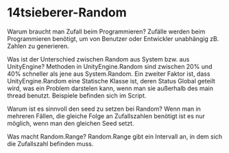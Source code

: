 # 14tsieberer-Random
Warum braucht man Zufall beim Programmieren?
Zufälle werden beim Programmieren benötigt, um von Benutzer oder Entwickler unabhängig zB. Zahlen zu generieren.

Was ist der Unterschied zwischen Random aus System bzw. aus UnityEngine?
Methoden in UnityEngine.Random sind zwischen 20% und 40% schneller als jene aus System.Random. Ein zweiter Faktor ist, dass UnityEngine.Random eine Statische Klasse ist, deren Status Global geteilt wird, was ein Problem darstelen kann, wenn man sie außerhalb des main thread benutzt. Beispiele befinden sich im Script.

Warum ist es sinnvoll den seed zu setzen bei Random?
Wenn man in mehreren Fällen, die gleiche Folge an Zufallszahlen benötigt ist es nur möglich, wenn man den gleichen Seed setzt.

Was macht Random.Range?
Random.Range gibt ein Intervall an, in dem sich die Zufallszahl befinden muss.
